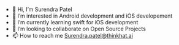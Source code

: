 - 👋 Hi, I’m Surendra Patel
- 👀 I’m interested in Android development and iOS developement
- 🌱 I’m currently learning swift for iOS development
- 💞️ I’m looking to collaborate on Open Source Projects
- 📫 How to reach me Surendra.patel@thinkhat.ai
  
  

<!---
Surendra-iOS/Surendra-iOS is a ✨ special ✨ repository because its `README.md` (this file) appears on your GitHub profile.
You can click the Preview link to take a look at your changes.
--->
